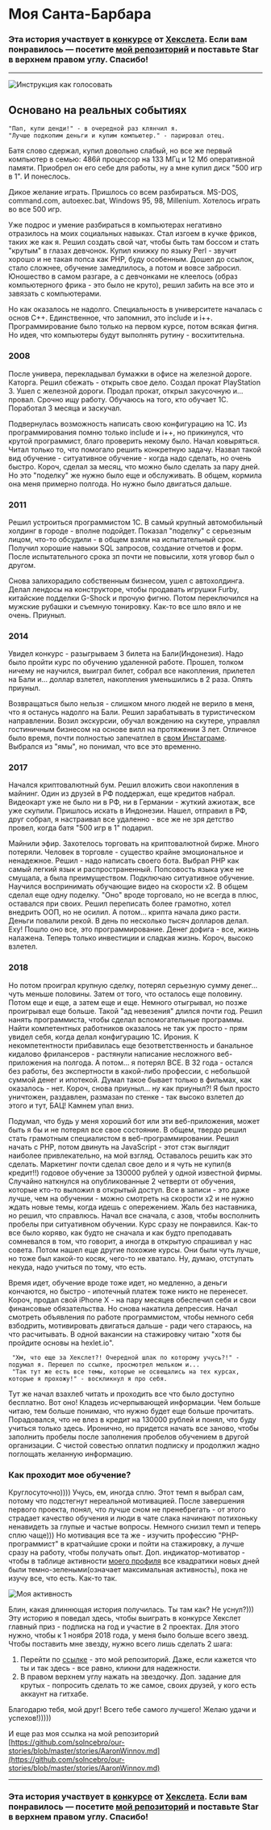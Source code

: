 # Моя Санта-Барбара

### Эта история участвует в [конкурсе](http://mystory.hexlet.io/) от [Хекслета](https://ru.hexlet.io/). Если вам понравилось — посетите [мой репозиторий](https://github.com/solncebro/our-stories/blob/master/stories/AaronWinnov.md) и поставьте Star в верхнем правом углу. Спасибо!

---

![Инструкция как голосовать](http://joxi.net/v29QMqgiZd7bE2.jpg)




## Основано на реальных событиях

    "Пап, купи денди!" - в очередной раз клянчил я.
    "Лучше подкопим деньги и купим компьютер." - парировал отец.


Батя слово сдержал, купил довольно слабый, но все же первый компьютер в семью: 486й процессор на 133 МГц и 12 Мб оперативной памяти. Приобрел он его себе для работы, ну а мне купил диск "500 игр в 1". И понеслось.


Дикое желание играть. Пришлось со всем разбираться. MS-DOS, command.com, autoexec.bat, Windows 95, 98, Millenium. Хотелось играть во все 500 игр.


Уже подрос и умение разбираться в компьютерах негативно отразилось на моих социальных навыках. Стал изгоем в кучке фриков, таких же как я. Решил создать свой чат, чтобы быть там боссом и стать "крутым" в глазах девчонок. Купил книжку по языку Perl - звучит хорошо и не такая попса как PHP, буду особенным. Дошел до ссылок, стало сложнее, обучение замедлилось, а потом и вовсе забросил. Юношество в самом разгаре, а с девчонками не клеелось (образ компьютерного фрика - это было не круто), решил забить на все это и завязать с компьютерами.


Но как оказалось не надолго. Специальность в университете началась с основ С++. Единственное, что запомнил, это include и i++. Программирование было только на первом курсе, потом всякая фигня. Но идея, что компьютеры будут выполнять рутину - восхитительна.

### 2008
После универа, перекладывал бумажки в офисе на железной дороге. Каторга. Решил сбежать - открыть свое дело. Создал прокат PlayStation 3. Ушел с железной дороги. Продал прокат, открыл закусочную и... провал. Срочно ищу работу. Обучаюсь на того, кто обучает 1С. Поработал 3 месяца и заскучал.


Подвернулась возможность написать свою конфигурацию на 1С. Из программирования помню только include и i++, но прикинулся, что крутой программист, благо проверить некому было. Начал ковыряться. Читал только то, что помогало решить конкретную задачу. Назвал такой вид обучение - ситуативное обучение - когда надо сделать, но очень быстро. Короч, сделал за месяц, что можно было сделать за пару дней. Но это "поделку" же нужно было еще и обслуживать. В общем, кормила она меня примерно полгода. Но нужно было двигаться дальше.

### 2011
Решил устроиться программистом 1С. В самый крупный автомобильный холдинг в городе - вполне подойдет. Показал "поделку" с серьезным лицом, что-то обсудили - в общем взяли на испытательный срок. Получил хорошие навыки SQL запросов, создание отчетов и форм. После испытательного срока зп почти не повысили, хотя уговор был о другом.


Снова залихорадило собственным бизнесом, ушел с автохолдинга. Делал лендосы на конструкторе, чтобы продавать игрушки Furby, китайские подделки G-Shock и прочую фигню. Потом переключился на мужские рубашки и съемную тонировку. Как-то все шло вяло и не очень. Приуныл.

### 2014
Увидел конкурс - разыгрываем 3 билета на Бали(Индонезия). Надо было пройти курс по обучению удаленной работе. Прошел, толком ничему не научился, выиграл билет, собрал все накопления, прилетел на Бали и... доллар взлетел, накопления уменьшились в 2 раза. Опять приуныл.


Возвращаться было нельзя - слишком много людей не верило в меня, что я останусь надолго на Бали. Решил зарабатывать в туристическом направлении. Возил экскурсии, обучал вождению на скутере, управлял гостиничным бизнесом на основе вилл на протяжении 3 лет. Отличное было время, почти полностью запечатлел в [свом Инстаграме](https://www.instagram.com/solncebro/?hl=ru). Выбрался из "ямы", но понимал, что все это временно.


### 2017
Начался криптовалютный бум. Решил вложить свои накопления в майнинг. Один из друзей в РФ поддержал, еще кредитов набрал. Видеокарт уже не было ни в РФ, ни в Германии - жуткий ажиотаж, все уже скупили. Пришлось искать в Индонезии. Нашел, отправил в РФ, друг собрал, я настраивал все удаленно - все же не зря детство провел, когда батя "500 игр в 1" подарил.


Майнили эфир. Захотелось торговать на криптовалютной бирже. Много потеряли. Человек в торговле - существо крайне эмоциональное и ненадежное. Решил - надо написать своего бота. Выбрал PHP как самый легкий язык и распространенный. Попсовость языка уже не смущала, а была преимуществом. Подключаю ситуативное обучение. Научился воспринимать обучающие видео на скорости х2. В общем сделал еще одну поделку. "Оно" вроде торговало, но не всегда в плюс, оставался при своих. Решил переписать более грамотно, хотел внедрить ООП, но не осилил. А потом... крипта начала дико расти. Деньги повалили рекой. В день по несколько тысяч долларов делал. Еху! Пошло оно все, это программирование. Денег дофига - все, жизнь налажена. Теперь только инвестиции и сладкая жизнь. Короч, высоко взлетел.

### 2018
Но потом проиграл крупную сделку, потерял серьезную сумму денег... чуть меньше половины. Затем от того, что осталось еще половину. Потом еще и еще, а затем еще и еще. Немного отыгрывал, но позже проигрывал еще больше. Такой "ад невезения" длился почти год. Решил нанять программиста, чтобы сделал вспомогательные программы. Найти компетентных работников оказалось не так уж просто - прям увидел себя, когда делал конфигурацию 1С. Ирония. К некомпетентности прибавилась еще безответственность и банальное кидалово фрилансеров - растянули написание несложного веб-приложения на полгода. А потом... я потерял ВСЕ. В 32 года - остался без работы, без экспертности в какой-либо профессии, с небольшой суммой денег и ипотекой. Думал такое бывает только в фильмах, как оказалось - нет. Короч, снова приуныл... ну как приуныл?! Я был просто уничтожен, раздавлен, размазан по стенке - так высоко взлетел до этого и тут, БАЦ! Камнем упал вниз.


Подумал, что будь у меня хороший бот или эти веб-приложения, может быть я бы и не потерял все свое состояние. В общем, твердо решил стать грамотным специалистом в веб-программировании. Решил начать с PHP, потом двинуть на JavaScript - этот стэк выглядит наиболее привлекательно, на мой взгляд. Оставалось решить как это сделать. Маркетинг почти сделал свое дело и я чуть не купил(в кредит!!) годовое обучение за 130000 рублей у одной известной фирмы. Случайно наткнулся на опубликованные 2 четверти от обучения, которые кто-то выложил в открытый доступ. Все в записи - это даже лучше, чем на обучении - можно смотреть на скорости х2 и не нужно ждать новые темы, когда идешь с опережением. Жаль без наставника, но решил, что справлюсь. Начал все сначала, с азов, чтобы восполнить пробелы при ситуативном обучении. Курс сразу не понравился. Как-то все было коряво, как будто не сначала и как будто преподавать сомневался в том, что говорит, а иногда в открытую спрашивал у нас совета. Потом нашел еще другие похожие курсы. Они были чуть лучше, но тоже был какой-то косяк, чего-то не хватало. Ну, думаю, отступать некуда, надо учиться по тому, что есть.


Время идет, обучение вроде тоже идет, но медленно, а деньги кончаются, но быстро - ипотечный платеж тоже никто не перенесет. Короч, продал свой iPhone X - на пару месяцев обеспечил себя и свои финансовые обязательства. Но снова накатила депрессия. Начал смотреть объявления по работе программистом, чтобы немного себя взбодрить, мотивировать двигаться дальше - ради чего стараюсь, на что расчитывать. В одной вакансии на стажировку читаю "хотя бы пройдите основы на hexlet.io".


     "Хм, что еще за Хекслет?! Очередной шлак по которому учусь?!" - подумал я. Перешел по ссылке, просмотрел мельком и...
     "Так тут же есть все темы, которые не освещались на тех курсах, которые я прохожу!" - воскликнул я про себя.
     
 
Тут же начал взахлеб читать и проходить все что было доступно бесплатно. Вот оно! Кладезь исчерпывающей информации. Чем больше читаю, тем больше понимаю, что нужно будет еще больше прочитать. Порадовался, что не влез в кредит на 130000 рублей и понял, что буду учиться только здесь. Иронично, но придется начать все заново, чтобы заполнить пробелы после заполнения пробелов обучением в другой организации. С чистой совестью оплатил подписку и продолжил жадно поглощать желанную информацию.


### Как проходит мое обучение?
Круглосуточно)))) Учусь, ем, иногда сплю. Этот темп я выбрал сам, потому что подстегнут нереальной мотивацией. После завершения первого проекта, понял, что лучше сном не пренебрегать - от этого страдает качество обучения и люди в чате слака начинают потихоньку ненавидеть за глупые и частые вопросы. Немного снизил темп и теперь сплю чаще))) Но мотивация все та же - изучить профессию "PHP-программист" в кратчайшие сроки и пойти на стажировку, а лучше сразу на работу, чтобы получать опыт. Доп. индикатор-мотиватор - чтобы в таблице активности [моего профиля](https://ru.hexlet.io/u/solncebro) все квадратики новых дней были темно-зелеными(означает максимальная активность), пока не изучу все, что есть. Как-то так.

![Моя активность](http://joxi.net/brRDXPwI7y0Wx2.jpg)


Блин, какая длиннющая история получилась. Ты там как? Не уснул?))) Эту историю я поведал здесь, чтобы выиграть в конкурсе Хекслет главный приз - подписка на год и участие в 2 проектах. Для этого нужно, чтобы к 1 ноября 2018 года, у меня было больше всего звезд. Чтобы поставить мне звезду, нужно всего лишь сделать 2 шага:
1. Перейти по [ссылке](https://github.com/solncebro/our-stories/blob/master/stories/AaronWinnov.md) - это мой репозиторий. Даже, если кажется что ты и так здесь - все равно, кликни для надежности.
2. В правом верхнем углу нажать на звездочку.
Доп. задание для крутых - попросить сделать то же самое, своих друзей, у кого есть аккаунт на гитхабе.

Благодарю тебя, мой друг! Всего тебе самого лучшего! Желаю удачи и успехов!)))))

И еще раз моя ссылка на мой репозиторий [https://github.com/solncebro/our-stories/blob/master/stories/AaronWinnov.md](https://github.com/solncebro/our-stories/blob/master/stories/AaronWinnov.md)

---

### Эта история участвует в [конкурсе](http://mystory.hexlet.io/) от [Хекслета](https://ru.hexlet.io/). Если вам понравилось — посетите [мой репозиторий](https://github.com/solncebro/our-stories/blob/master/stories/AaronWinnov.md) и поставьте Star в верхнем правом углу. Спасибо!
